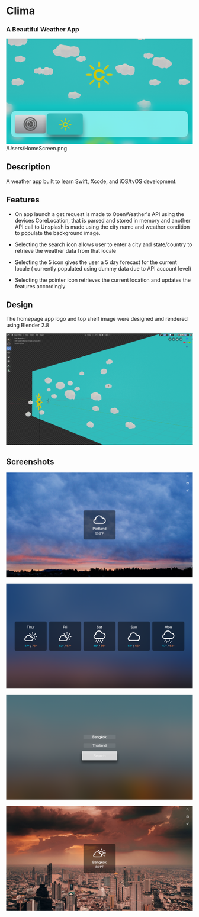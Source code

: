 #  Clima

### A Beautiful Weather App

![Apple TV homescreen](ReadmeAssets/HomeScreen.png)
/Users/HomeScreen.png

## Description
A weather app built to learn Swift, Xcode, and iOS/tvOS development.

## Features

* On app launch a get request is made to OpenWeather's API using the devices CoreLocation, that is parsed and stored in memory and another API call to Unsplash is made using the city name and weather condition to populate the background image.

* Selecting the search icon allows user to enter a city and state/country to retrieve the weather data from that locale

* Selecting the 5 icon gives the user a 5 day forecast for the current locale ( currently populated using dummy data due to API account level)

* Selecting the pointer icon retrieves the current location and updates the features accordingly 

## Design

The homepage app logo and top shelf image were designed and rendered using Blender 2.8

![Logo 3D Render](ReadmeAssets/TopShelfCapture.PNG)

## Screenshots

![Clima home page](ReadmeAssets/Main.png)

![5 day forecast](ReadmeAssets/Forecast.png)

![Search page](ReadmeAssets/Search.png)

![Page with search results](ReadmeAssets/SearchResult.png)






